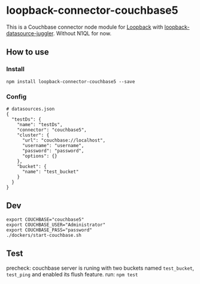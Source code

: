 # loopback-connector-couchbase5

This is a Couchbase connector node module for [Loopback](http://loopback.io/) with [loopback-datasource-juggler](https://github.com/strongloop/loopback-datasource-juggler). Without N1QL for now.

## How to use

### Install

```
npm install loopback-connector-couchbase5 --save
```

### Config

```
# datasources.json
{
  "testDs": {
    "name": "testDs",
    "connector": "couchbase5",
    "cluster": {
      "url": "couchbase://localhost",
      "username": "username",
      "password": "password",
      "options": {}
    },
    "bucket": {
      "name": "test_bucket"
    }
  }
}
```

## Dev

```
export COUCHBASE="couchbase5"
export COUCHBASE_USER="Administrator"
export COUCHBASE_PASS="password"
./dockers/start-couchbase.sh
```

## Test

precheck: couchbase server is runing with two buckets named `test_bucket`, `test_ping` and enabled its flush feature.
run: `npm test`
